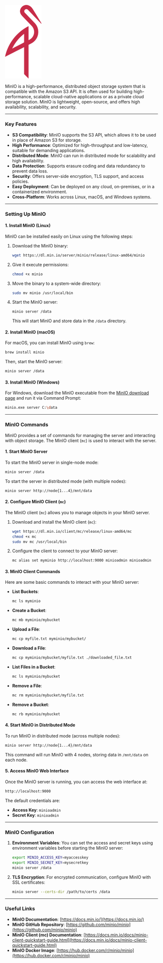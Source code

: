 <img src="assets/image.png" alt="MNIO"  width="120" >

MinIO is a high-performance, distributed object storage system that is compatible with the Amazon S3 API. It is often used for building high-performance, scalable cloud-native applications or as a private cloud storage solution. MinIO is lightweight, open-source, and offers high availability, scalability, and security.

---

### **Key Features**

- **S3 Compatibility**: MinIO supports the S3 API, which allows it to be used in place of Amazon S3 for storage.
- **High Performance**: Optimized for high-throughput and low-latency, suitable for demanding applications.
- **Distributed Mode**: MinIO can run in distributed mode for scalability and high availability.
- **Data Protection**: Supports erasure coding and data redundancy to prevent data loss.
- **Security**: Offers server-side encryption, TLS support, and access policies.
- **Easy Deployment**: Can be deployed on any cloud, on-premises, or in a containerized environment.
- **Cross-Platform**: Works across Linux, macOS, and Windows systems.

---

### **Setting Up MinIO**

#### 1. **Install MinIO (Linux)**

MinIO can be installed easily on Linux using the following steps:

1. Download the MinIO binary:
    ```bash
    wget https://dl.min.io/server/minio/release/linux-amd64/minio
    ```

2. Give it execute permissions:
    ```bash
    chmod +x minio
    ```

3. Move the binary to a system-wide directory:
    ```bash
    sudo mv minio /usr/local/bin
    ```

4. Start the MinIO server:
    ```bash
    minio server /data
    ```
    This will start MinIO and store data in the `/data` directory.

#### 2. **Install MinIO (macOS)**

For macOS, you can install MinIO using `brew`:

```bash
brew install minio
```

Then, start the MinIO server:

```bash
minio server /data
```

#### 3. **Install MinIO (Windows)**

For Windows, download the MinIO executable from the [MinIO download page](https://min.io/download) and run it via Command Prompt:

```bash
minio.exe server C:\data
```

---

### **MinIO Commands**

MinIO provides a set of commands for managing the server and interacting with object storage. The MinIO client (`mc`) is used to interact with the server.

#### 1. **Start MinIO Server**

To start the MinIO server in single-node mode:

```bash
minio server /data
```

To start the server in distributed mode (with multiple nodes):

```bash
minio server http://node{1...4}/mnt/data
```

#### 2. **Configure MinIO Client (`mc`)**

The MinIO client (`mc`) allows you to manage objects in your MinIO server.

1. Download and install the MinIO client (`mc`):
    ```bash
    wget https://dl.min.io/client/mc/release/linux-amd64/mc
    chmod +x mc
    sudo mv mc /usr/local/bin
    ```

2. Configure the client to connect to your MinIO server:
    ```bash
    mc alias set myminio http://localhost:9000 minioadmin minioadmin
    ```

#### 3. **MinIO Client Commands**

Here are some basic commands to interact with your MinIO server:

- **List Buckets**:
    ```bash
    mc ls myminio
    ```

- **Create a Bucket**:
    ```bash
    mc mb myminio/mybucket
    ```

- **Upload a File**:
    ```bash
    mc cp myfile.txt myminio/mybucket/
    ```

- **Download a File**:
    ```bash
    mc cp myminio/mybucket/myfile.txt ./downloaded_file.txt
    ```

- **List Files in a Bucket**:
    ```bash
    mc ls myminio/mybucket
    ```

- **Remove a File**:
    ```bash
    mc rm myminio/mybucket/myfile.txt
    ```

- **Remove a Bucket**:
    ```bash
    mc rb myminio/mybucket
    ```

#### 4. **Start MinIO in Distributed Mode**

To run MinIO in distributed mode (across multiple nodes):

```bash
minio server http://node{1...4}/mnt/data
```

This command will run MinIO with 4 nodes, storing data in `/mnt/data` on each node.

#### 5. **Access MinIO Web Interface**

Once the MinIO server is running, you can access the web interface at:

```bash
http://localhost:9000
```

The default credentials are:
- **Access Key**: `minioadmin`
- **Secret Key**: `minioadmin`

---

### **MinIO Configuration**

1. **Environment Variables**: You can set the access and secret keys using environment variables before starting the MinIO server:
    ```bash
    export MINIO_ACCESS_KEY=myaccesskey
    export MINIO_SECRET_KEY=mysecretkey
    minio server /data
    ```

2. **TLS Encryption**: For encrypted communication, configure MinIO with SSL certificates:
    ```bash
    minio server --certs-dir /path/to/certs /data
    ```

---

### **Useful Links**

- **MinIO Documentation**: [https://docs.min.io/](https://docs.min.io/)
- **MinIO GitHub Repository**: [https://github.com/minio/minio](https://github.com/minio/minio)
- **MinIO Client (mc) Documentation**: [https://docs.min.io/docs/minio-client-quickstart-guide.html](https://docs.min.io/docs/minio-client-quickstart-guide.html)
- **MinIO Docker Image**: [https://hub.docker.com/r/minio/minio](https://hub.docker.com/r/minio/minio)

